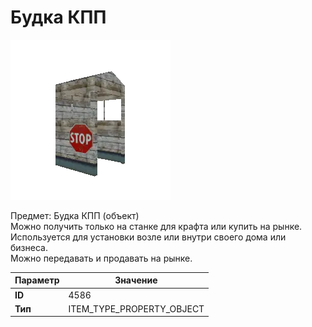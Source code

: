 # Будка КПП

![Item Image](../img/4586.webp?raw=true)

Предмет: Будка КПП (объект)<br>Можно получить только на станке для крафта или купить на рынке.<br>Используется для установки возле или внутри своего дома или бизнеса.<br>Можно передавать и продавать на рынке.


| Параметр | Значение |
|----------|----------|
| **ID** | 4586 |
| **Тип** | ITEM_TYPE_PROPERTY_OBJECT |

